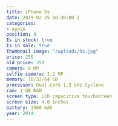 ```yaml
---
title: iPhone 5s
date: 2019-02-25 10:38:00 Z
categories:
- apple
position: 8
Is in stock: true
Is in sale: true
Thumbnail image: "/uploads/5s.jpg"
price: 250
old price: 350
camera: 8 MP
selfie camera: 1.2 MP
memory: 16/32/64 GB
processor: Dual-core 1.3 GHz Cyclone
ram: 1 GB RAM
screen type: LCD capacitive touchscreen
screen size: 4.0 inches
battery: 1560 mAh
year: 2014
---
```


